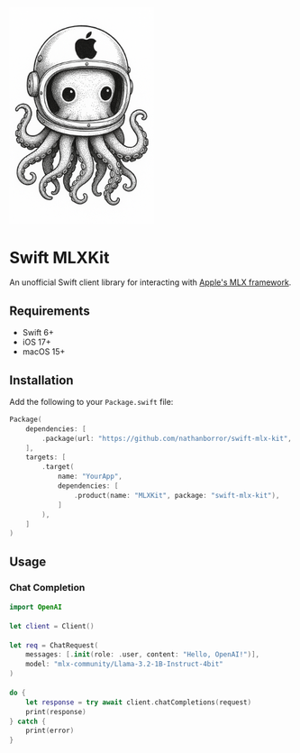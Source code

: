 <img src="Images/Animal.png" width="256">

# Swift MLXKit

An unofficial Swift client library for interacting with [Apple's MLX framework](https://opensource.apple.com/projects/mlx).

## Requirements

- Swift 6+
- iOS 17+
- macOS 15+

## Installation

Add the following to your `Package.swift` file:

```swift
Package(
    dependencies: [
        .package(url: "https://github.com/nathanborror/swift-mlx-kit", branch: "main"),
    ],
    targets: [
        .target(
            name: "YourApp",
            dependencies: [
                .product(name: "MLXKit", package: "swift-mlx-kit"),
            ]
        ),
    ]
)
```

## Usage

### Chat Completion

```swift
import OpenAI

let client = Client()

let req = ChatRequest(
    messages: [.init(role: .user, content: "Hello, OpenAI!")],
    model: "mlx-community/Llama-3.2-1B-Instruct-4bit"
)

do {
    let response = try await client.chatCompletions(request)
    print(response)
} catch {
    print(error)
}
```
